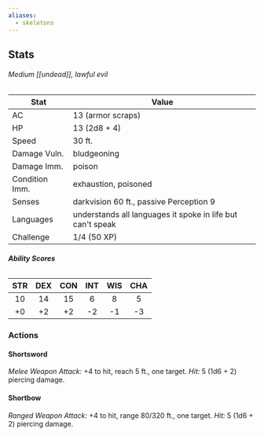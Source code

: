 ```yaml
---
aliases:
  - skeletons
---
```

## Stats
###### *Medium [[undead]], lawful evil*
| Stat           | Value                                                      |
| -------------- | ---------------------------------------------------------- |
| AC             | 13 (armor scraps)                                          |
| HP             | 13 (2d8 + 4)                                               |
| Speed          | 30 ft.                                                     |
| Damage Vuln.   | bludgeoning                                                |
| Damage Imm.    | poison                                                     |
| Condition Imm. | exhaustion, poisoned                                       |
| Senses         | darkvision 60 ft., passive Perception 9                    |
| Languages      | understands all languages it spoke in life but can't speak |
| Challenge      | 1/4 (50 XP)                                                |
###### **Ability Scores**
| STR | DEX | CON | INT | WIS | CHA |
|:---:|:---:|:---:|:---:|:---:|:---:|
| 10  | 14  | 15  |  6  |  8  |  5  |
| +0  | +2  | +2  | -2  | -1  | -3  |
### Actions
#### Shortsword
_Melee Weapon Attack:_ +4 to hit, reach 5 ft., one target.
_Hit:_ 5 (1d6 + 2) piercing damage.
#### Shortbow
_Ranged Weapon Attack:_ +4 to hit, range 80/320 ft., one target. 
_Hit:_ 5 (1d6 + 2) piercing damage.